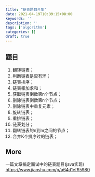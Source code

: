 ```yaml
---
title: "链表题目合集"
date: 2021-04-19T10:39:15+08:00
keywords: ''
description: ''
tags: ['algorithm']
categories: []
draft: true
---
```


## 题目

1. 翻转链表；
2. 判断链表是否有环；
3. 链表排序；
4. 链表相加求和；
5. 获取链表倒数第n个节点；
6. 删除链表倒数第n个节点；
7. 删除链表中重复元素；
8. 旋转链表；
9. 重排链表；
10. 链表划分；
11. 翻转链表的n到m之间的节点；
12. 合并K个排序过的链表；


## More 

一篇文章搞定面试中的链表题目(java实现)  
https://www.jianshu.com/p/a64d1ef95980
